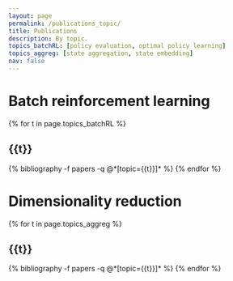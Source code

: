 ```yaml
---
layout: page
permalink: /publications_topic/
title: Publications
description: By topic.
topics_batchRL: [policy evaluation, optimal policy learning]
topics_aggreg: [state aggregation, state embedding]
nav: false
---
```


<div class="publications">

<h1>Batch reinforcement learning</h1>

{% for t in page.topics_batchRL %}
  <h2 class="topic">{{t}}</h2>
  {% bibliography -f papers -q @*[topic={{t}}]* %}
{% endfor %}


<h1>Dimensionality reduction</h1>

{% for t in page.topics_aggreg %}
  <h2 class="topic">{{t}}</h2>
  {% bibliography -f papers -q @*[topic={{t}}]* %}
{% endfor %}

</div>
